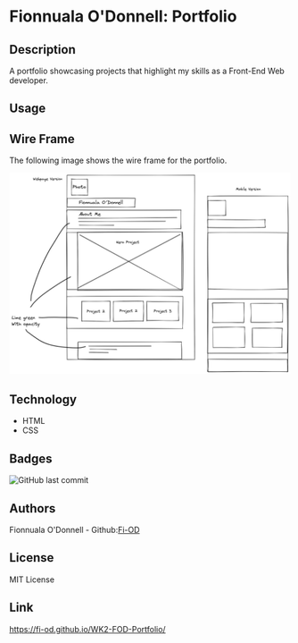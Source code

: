 # Fionnuala O'Donnell: Portfolio

## Description
A portfolio showcasing projects that highlight my skills as a Front-End Web developer.

## Usage 

## Wire Frame
The following image shows the wire frame for the portfolio.

![The wire frame show the layouts of the portfolio on a webpage and mobile](/images/Fire-Frame.png)

## Technology
* HTML
* CSS

## Badges
![GitHub last commit](https://img.shields.io/github/last-commit/Fi-OD/Wk1CH1?logo=GitHUB)

## Authors

Fionnuala O'Donnell - Github:[Fi-OD](https://github.com/Fi-OD)

## License

MIT License 

## Link
https://fi-od.github.io/WK2-FOD-Portfolio/
